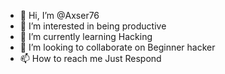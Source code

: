 - 👋 Hi, I’m @Axser76
- 👀 I’m interested in being productive 
- 🌱 I’m currently learning Hacking
- 💞️ I’m looking to collaborate on Beginner hacker
- 📫 How to reach me Just Respond

<!---
Axser76/Axser76 is a ✨ special ✨ repository because its `README.md` (this file) appears on your GitHub profile.
You can click the Preview link to take a look at your changes.
--->
